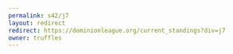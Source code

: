 ```yaml
---
permalink: s42/j7
layout: redirect
redirect: https://dominionleague.org/current_standings?div=j7
owner: truffles
---
```

